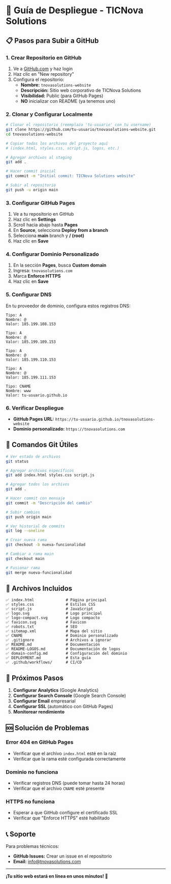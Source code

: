 # 🚀 Guía de Despliegue - TICNova Solutions

## 📋 Pasos para Subir a GitHub

### 1. Crear Repositorio en GitHub

1. Ve a [GitHub.com](https://github.com) y haz login
2. Haz clic en "New repository"
3. Configura el repositorio:
   - **Nombre:** `tnovasolutions-website`
   - **Descripción:** Sitio web corporativo de TICNova Solutions
   - **Visibilidad:** Public (para GitHub Pages)
   - **NO** inicializar con README (ya tenemos uno)

### 2. Clonar y Configurar Localmente

```bash
# Clonar el repositorio (reemplaza 'tu-usuario' con tu username)
git clone https://github.com/tu-usuario/tnovasolutions-website.git
cd tnovasolutions-website

# Copiar todos los archivos del proyecto aquí
# (index.html, styles.css, script.js, logos, etc.)

# Agregar archivos al staging
git add .

# Hacer commit inicial
git commit -m "Initial commit: TICNova Solutions website"

# Subir al repositorio
git push -u origin main
```

### 3. Configurar GitHub Pages

1. Ve a tu repositorio en GitHub
2. Haz clic en **Settings**
3. Scroll hacia abajo hasta **Pages**
4. En **Source**, selecciona **Deploy from a branch**
5. Selecciona **main** branch y **/ (root)**
6. Haz clic en **Save**

### 4. Configurar Dominio Personalizado

1. En la sección **Pages**, busca **Custom domain**
2. Ingresa: `tnovasolutions.com`
3. Marca **Enforce HTTPS**
4. Haz clic en **Save**

### 5. Configurar DNS

En tu proveedor de dominio, configura estos registros DNS:

```
Tipo: A
Nombre: @
Valor: 185.199.108.153

Tipo: A  
Nombre: @
Valor: 185.199.109.153

Tipo: A
Nombre: @
Valor: 185.199.110.153

Tipo: A
Nombre: @
Valor: 185.199.111.153

Tipo: CNAME
Nombre: www
Valor: tu-usuario.github.io
```

### 6. Verificar Despliegue

- **GitHub Pages URL:** `https://tu-usuario.github.io/tnovasolutions-website`
- **Dominio personalizado:** `https://tnovasolutions.com`

## 🔧 Comandos Git Útiles

```bash
# Ver estado de archivos
git status

# Agregar archivos específicos
git add index.html styles.css script.js

# Agregar todos los archivos
git add .

# Hacer commit con mensaje
git commit -m "Descripción del cambio"

# Subir cambios
git push origin main

# Ver historial de commits
git log --oneline

# Crear nueva rama
git checkout -b nueva-funcionalidad

# Cambiar a rama main
git checkout main

# Fusionar rama
git merge nueva-funcionalidad
```

## 📁 Archivos Incluidos

```
✅ index.html              # Página principal
✅ styles.css              # Estilos CSS
✅ script.js               # JavaScript
✅ logo.svg                # Logo principal
✅ logo-compact.svg        # Logo compacto
✅ favicon.svg             # Favicon
✅ robots.txt              # SEO
✅ sitemap.xml             # Mapa del sitio
✅ CNAME                   # Dominio personalizado
✅ .gitignore              # Archivos a ignorar
✅ README.md               # Documentación
✅ README-LOGOS.md         # Documentación de logos
✅ domain-config.md        # Configuración del dominio
✅ DEPLOYMENT.md           # Esta guía
✅ .github/workflows/      # CI/CD
```

## 🎯 Próximos Pasos

1. **Configurar Analytics** (Google Analytics)
2. **Configurar Search Console** (Google Search Console)
3. **Configurar Email** empresarial
4. **Configurar SSL** (automático con GitHub Pages)
5. **Monitorear rendimiento**

## 🆘 Solución de Problemas

### Error 404 en GitHub Pages
- Verificar que el archivo `index.html` esté en la raíz
- Verificar que la rama esté configurada correctamente

### Dominio no funciona
- Verificar registros DNS (puede tomar hasta 24 horas)
- Verificar que el archivo `CNAME` esté presente

### HTTPS no funciona
- Esperar a que GitHub configure el certificado SSL
- Verificar que "Enforce HTTPS" esté habilitado

## 📞 Soporte

Para problemas técnicos:
- **GitHub Issues:** Crear un issue en el repositorio
- **Email:** info@tnovasolutions.com

---

**¡Tu sitio web estará en línea en unos minutos! 🎉**

